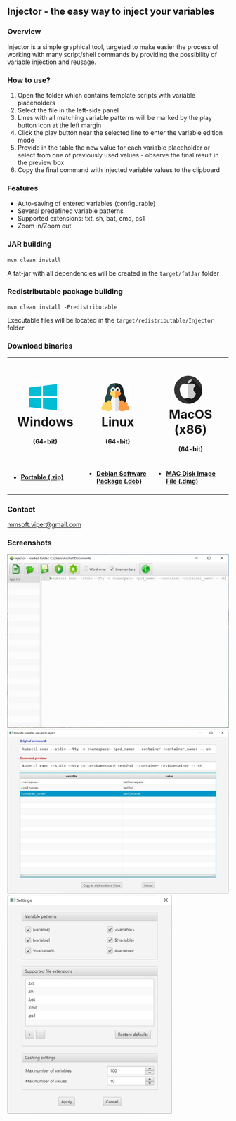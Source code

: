 ## Injector - the easy way to inject your variables

### Overview

Injector is a simple graphical tool, targeted to make easier the process of working with many script/shell commands by
providing the possibility of variable injection and reusage.

### How to use?

1. Open the folder which contains template scripts with variable placeholders
2. Select the file in the left-side panel
3. Lines with all matching variable patterns will be marked by the play button icon at the left margin
4. Click the play button near the selected line to enter the variable edition mode
5. Provide in the table the new value for each variable placeholder or select from one of previously used values -
   observe the final result in the preview box
6. Copy the final command with injected variable values to the clipboard

### Features

* Auto-saving of entered variables (configurable)
* Several predefined variable patterns
* Supported extensions: txt, sh, bat, cmd, ps1
* Zoom in/Zoom out

### JAR building

`mvn clean install`

A fat-jar with all dependencies will be created in the
`target/fatJar` folder

### Redistributable package building

`mvn clean install -Predistributable`

Executable files will be located in the
`target/redistributable/Injector` folder

### Download binaries

<table>
<tr>
  <td align="center">
        <b>
          <h1>
            <img style="margin-right: 10px" src="docs/img/windows.png" alt="">
            Windows
          </h1>
        </b>
        <p><b>(64-bit)</b></p>
  </td>
  <td align="center"> 
      <b>
          <h1>
            <img style="margin-right: 10px" src="docs/img/linux.png" alt="">
            Linux
          </h1>
        </b>
      <p><b>(64-bit)</b></p>
  </td>

  <td align="center">
        <b>
          <h1>
            <img style="margin-right: 10px" src="docs/img/mac.png" alt="">
            MacOS (x86)
          </h1>
        </b>
        <p><b>(64-bit)</b></p>
  </td>
</tr>
<tr>
  <td>
<b>
  <ul>
      <li>
        <h4>
           <a href="https://github.com/ViperM/Injector/releases/download/v1.0/Injector.zip">Portable (.zip)</a>
        </h4>
      </li>
  </ul>
</b>
  </td>
  <td>
<b>
   <ul>
        <li>
          <h4>
            <a href="https://github.com/ViperM/Injector/releases/download/v1.0/injector_1.0_amd64.deb">Debian Software Package (.deb)</a>
          </h4>
        </li>
   </ul>
</b>
  </td>
  <td>
  <b>
   <ul>
        <li>
          <h4>
            <a href="https://github.com/ViperM/Injector/releases/download/v1.0/Injector-1.0.dmg">MAC Disk Image File (.dmg)</a>
          </h4>
        </li>
   </ul>
</b>
  </td>
</tr>
</table>

### Contact

<a href="mailto:mmsoft.viper@gmail.com">mmsoft.viper@gmail.com</a>

### Screenshots

![Screenshot](docs/img/screenshots/injector_main.jpg)
![Screenshot](docs/img/screenshots/injector_variables.jpg)
![Screenshot](docs/img/screenshots/injector_settings.jpg)
